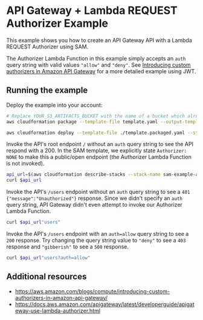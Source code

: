 # API Gateway + Lambda REQUEST Authorizer Example

This example shows you how to create an API Gateway API with a Lambda REQUEST Authorizer using SAM.

The Authorizer Lambda Function in this example simply accepts an `auth` query string with valid values `"allow"` and `"deny"`. See [Introducing custom authorizers in Amazon API Gateway](https://aws.amazon.com/blogs/compute/introducing-custom-authorizers-in-amazon-api-gateway/) for a more detailed example using JWT.

## Running the example

Deploy the example into your account:

```bash
# Replace YOUR_S3_ARTIFACTS_BUCKET with the name of a bucket which already exists in your account
aws cloudformation package --template-file template.yaml --output-template-file template.packaged.yaml --s3-bucket YOUR_S3_ARTIFACTS_BUCKET

aws cloudformation deploy --template-file ./template.packaged.yaml --stack-name sam-example-api-lambda-request-auth --capabilities CAPABILITY_IAM
```

Invoke the API's root endpoint `/` without an `auth` query string to see the API respond with a 200. In the SAM template, we explicitly state `Authorizer: NONE` to make this a public/open endpoint (the Authorizer Lambda Function is not invoked).

```bash
api_url=$(aws cloudformation describe-stacks --stack-name sam-example-api-lambda-request-auth --query 'Stacks[].Outputs[?OutputKey==`ApiURL`].OutputValue' --output text)
curl $api_url
```

Invoke the API's `/users` endpoint without an `auth` query string to see a `401 {"message":"Unauthorized"}` response. Since we didn't specify an `auth` query string, API Gateway didn't even attempt to invoke our Authorizer Lambda Function.

```bash
curl $api_url"users"
```

Invoke the API's `/users` endpoint with an `auth=allow` query string to see a `200` response. Try changing the query string value to `"deny"` to see a `403` response and `"gibberish"` to see a `500` response.

```bash
curl $api_url"users?auth=allow"
```

## Additional resources

- https://aws.amazon.com/blogs/compute/introducing-custom-authorizers-in-amazon-api-gateway/
- https://docs.aws.amazon.com/apigateway/latest/developerguide/apigateway-use-lambda-authorizer.html
